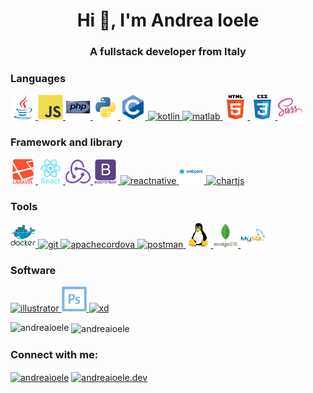 <h1 align="center">Hi 👋, I'm Andrea Ioele</h1>
<h3 align="center">A fullstack developer from Italy</h3>

<h3 align="left">Languages</h3>
<p align="left"> 

<a href="https://www.java.com" target="_blank"> 
<img src="https://raw.githubusercontent.com/devicons/devicon/master/icons/java/java-original.svg" alt="java" width="40" height="40"/> </a> 

<a href="https://developer.mozilla.org/en-US/docs/Web/JavaScript" target="_blank"> 
<img src="https://raw.githubusercontent.com/devicons/devicon/master/icons/javascript/javascript-original.svg" alt="javascript" width="40" height="40"/> </a> 


<a href="https://www.php.net" target="_blank"> 
<img src="https://raw.githubusercontent.com/devicons/devicon/master/icons/php/php-original.svg" alt="php" width="40" height="40"/> </a> 


<a href="https://www.python.org" target="_blank"> 
<img src="https://raw.githubusercontent.com/devicons/devicon/master/icons/python/python-original.svg" alt="python" width="40" height="40"/> </a> 


<a href="https://www.cprogramming.com/" target="_blank"> 
<img src="https://raw.githubusercontent.com/devicons/devicon/master/icons/c/c-original.svg" alt="c" width="40" height="40"/> </a> 

<a href="https://kotlinlang.org" target="_blank"> 
<img src="https://www.vectorlogo.zone/logos/kotlinlang/kotlinlang-icon.svg" alt="kotlin" width="40" height="40"/> </a> 


<a href="https://www.mathworks.com/" target="_blank"> 
<img src="https://upload.wikimedia.org/wikipedia/commons/2/21/Matlab_Logo.png" alt="matlab" width="40" height="40"/> </a> 


<a href="https://www.w3.org/html/" target="_blank"> 
<img src="https://raw.githubusercontent.com/devicons/devicon/master/icons/html5/html5-original-wordmark.svg" alt="html5" width="40" height="40"/> </a> 


<a href="https://www.w3schools.com/css/" target="_blank"> 
<img src="https://raw.githubusercontent.com/devicons/devicon/master/icons/css3/css3-original-wordmark.svg" alt="css3" width="40" height="40"/> </a> 

<a href="https://sass-lang.com" target="_blank"> 
<img src="https://raw.githubusercontent.com/devicons/devicon/master/icons/sass/sass-original.svg" alt="sass" width="40" height="40"/> </a> 

</p>

<h3 align="left">Framework and library</h3>
<p>

<a href="https://laravel.com/" target="_blank"> 
<img src="https://raw.githubusercontent.com/devicons/devicon/master/icons/laravel/laravel-plain-wordmark.svg" alt="laravel" width="40" height="40"/> </a> 


<a href="https://reactjs.org/" target="_blank"> 
<img src="https://raw.githubusercontent.com/devicons/devicon/master/icons/react/react-original-wordmark.svg" alt="react" width="40" height="40"/> </a> 

<a href="https://redux.js.org" target="_blank"> 
<img src="https://raw.githubusercontent.com/devicons/devicon/master/icons/redux/redux-original.svg" alt="redux" width="40" height="40"/> </a> 


<a href="https://getbootstrap.com" target="_blank"> 
<img src="https://raw.githubusercontent.com/devicons/devicon/master/icons/bootstrap/bootstrap-plain-wordmark.svg" alt="bootstrap" width="40" height="40"/> </a> 


<a href="https://reactnative.dev/" target="_blank"> 
<img src="https://reactnative.dev/img/header_logo.svg" alt="reactnative" width="40" height="40"/> </a> 


<a href="https://webpack.js.org" target="_blank"> 
<img src="https://raw.githubusercontent.com/devicons/devicon/d00d0969292a6569d45b06d3f350f463a0107b0d/icons/webpack/webpack-original-wordmark.svg" alt="webpack" width="40" height="40"/> </a> 


<a href="https://www.chartjs.org" target="_blank"> 
<img src="https://www.chartjs.org/media/logo-title.svg" alt="chartjs" width="40" height="40"/> </a> 


</p>

<h3 align="left">Tools</h3>
<p>


<a href="https://www.docker.com/" target="_blank"> 
<img src="https://raw.githubusercontent.com/devicons/devicon/master/icons/docker/docker-original-wordmark.svg" alt="docker" width="40" height="40"/> </a> 


<a href="https://git-scm.com/" target="_blank"> 
<img src="https://www.vectorlogo.zone/logos/git-scm/git-scm-icon.svg" alt="git" width="40" height="40"/> </a> 


<a href="https://cordova.apache.org/" target="_blank"> 
<img src="https://www.vectorlogo.zone/logos/apache_cordova/apache_cordova-icon.svg" alt="apachecordova" width="40" height="40"/> 
</a> 

<a href="https://postman.com" target="_blank"> 
<img src="https://www.vectorlogo.zone/logos/getpostman/getpostman-icon.svg" alt="postman" width="40" height="40"/> </a> 


<a href="https://www.linux.org/" target="_blank"> 
<img src="https://raw.githubusercontent.com/devicons/devicon/master/icons/linux/linux-original.svg" alt="linux" width="40" height="40"/> </a> 



<a href="https://www.mongodb.com/" target="_blank"> 
<img src="https://raw.githubusercontent.com/devicons/devicon/master/icons/mongodb/mongodb-original-wordmark.svg" alt="mongodb" width="40" height="40"/> </a> 

<a href="https://www.mysql.com/" target="_blank"> 
<img src="https://raw.githubusercontent.com/devicons/devicon/master/icons/mysql/mysql-original-wordmark.svg" alt="mysql" width="40" height="40"/> </a> 















</p>




<h3 align="left">Software</h3>
<p>

<a href="https://www.adobe.com/in/products/illustrator.html" target="_blank"> 
<img src="https://www.vectorlogo.zone/logos/adobe_illustrator/adobe_illustrator-icon.svg" alt="illustrator" width="40" height="40"/> </a> 


<a href="https://www.photoshop.com/en" target="_blank"> 
<img src="https://raw.githubusercontent.com/devicons/devicon/master/icons/photoshop/photoshop-line.svg" alt="photoshop" width="40" height="40"/> </a>

<a href="https://www.adobe.com/products/xd.html" target="_blank"> 
<img src="https://cdn.worldvectorlogo.com/logos/adobe-xd.svg" alt="xd" width="40" height="40"/> </a> 










</p>

<p><img align="left" src="https://github-readme-stats.vercel.app/api/top-langs?username=andreaioele&show_icons=true&locale=en&layout=compact" alt="andreaioele" /></p>

<p>&nbsp;<img align="center" src="https://github-readme-stats.vercel.app/api?username=andreaioele&show_icons=true&locale=en" alt="andreaioele" /></p>



<h3 align="left">Connect with me:</h3>
<p align="left">
<a href="https://linkedin.com/in/andreaioele" target="blank"><img align="center" src="https://raw.githubusercontent.com/rahuldkjain/github-profile-readme-generator/master/src/images/icons/Social/linked-in-alt.svg" alt="andreaioele" height="30" width="40" /></a>
<a href="https://instagram.com/andreaioele.dev" target="blank"><img align="center" src="https://raw.githubusercontent.com/rahuldkjain/github-profile-readme-generator/master/src/images/icons/Social/instagram.svg" alt="andreaioele.dev" height="30" width="40" /></a>
</p>


